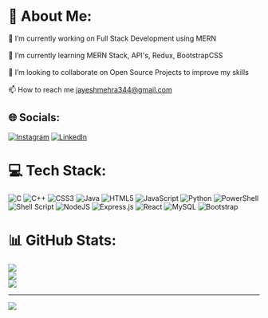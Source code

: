 # 💫 About Me:
🔭 I’m currently working on Full Stack Development using MERN<br><br>🌱 I’m currently learning MERN Stack, API's, Redux, BootstrapCSS<br><br>👯 I’m looking to collaborate on Open Source Projects to improve my skills<br><br>📫 How to reach me jayeshmehra344@gmail.com


## 🌐 Socials:
[![Instagram](https://img.shields.io/badge/Instagram-%23E4405F.svg?logo=Instagram&logoColor=white)](https://instagram.com/jayeshmehra471) [![LinkedIn](https://img.shields.io/badge/LinkedIn-%230077B5.svg?logo=linkedin&logoColor=white)](https://linkedin.com/in/jayeshmehra344) 

# 💻 Tech Stack:
![C](https://img.shields.io/badge/c-%2300599C.svg?style=for-the-badge&logo=c&logoColor=white) ![C++](https://img.shields.io/badge/c++-%2300599C.svg?style=for-the-badge&logo=c%2B%2B&logoColor=white) ![CSS3](https://img.shields.io/badge/css3-%231572B6.svg?style=for-the-badge&logo=css3&logoColor=white) ![Java](https://img.shields.io/badge/java-%23ED8B00.svg?style=for-the-badge&logo=openjdk&logoColor=white) ![HTML5](https://img.shields.io/badge/html5-%23E34F26.svg?style=for-the-badge&logo=html5&logoColor=white) ![JavaScript](https://img.shields.io/badge/javascript-%23323330.svg?style=for-the-badge&logo=javascript&logoColor=%23F7DF1E) ![Python](https://img.shields.io/badge/python-3670A0?style=for-the-badge&logo=python&logoColor=ffdd54) ![PowerShell](https://img.shields.io/badge/PowerShell-%235391FE.svg?style=for-the-badge&logo=powershell&logoColor=white) ![Shell Script](https://img.shields.io/badge/shell_script-%23121011.svg?style=for-the-badge&logo=gnu-bash&logoColor=white) ![NodeJS](https://img.shields.io/badge/node.js-6DA55F?style=for-the-badge&logo=node.js&logoColor=white) ![Express.js](https://img.shields.io/badge/express.js-%23404d59.svg?style=for-the-badge&logo=express&logoColor=%2361DAFB) ![React](https://img.shields.io/badge/react-%2320232a.svg?style=for-the-badge&logo=react&logoColor=%2361DAFB) ![MySQL](https://img.shields.io/badge/mysql-4479A1.svg?style=for-the-badge&logo=mysql&logoColor=white) ![Bootstrap](https://img.shields.io/badge/bootstrap-%238511FA.svg?style=for-the-badge&logo=bootstrap&logoColor=white)
# 📊 GitHub Stats:
![](https://github-readme-stats.vercel.app/api?username=jayeshmehra344&theme=dark&hide_border=false&include_all_commits=true&count_private=true)<br/>
![](https://github-readme-streak-stats.herokuapp.com/?user=jayeshmehra344&theme=dark&hide_border=false)<br/>
![](https://github-readme-stats.vercel.app/api/top-langs/?username=jayeshmehra344&theme=dark&hide_border=false&include_all_commits=true&count_private=true&layout=compact)

---
[![](https://visitcount.itsvg.in/api?id=jayeshmehra344&icon=0&color=0)](https://visitcount.itsvg.in)

<!-- Proudly created with GPRM ( https://gprm.itsvg.in ) -->
